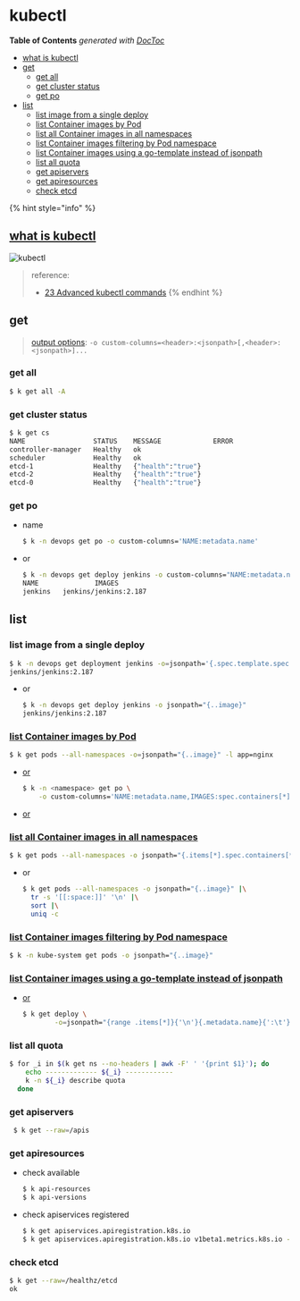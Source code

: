 # kubectl

**Table of Contents** _generated with_ [_DocToc_](https://github.com/thlorenz/doctoc)

* [what is kubectl](./#what-is-kubectl)
* [get](./#get)
  * [get all](./#get-all)
  * [get cluster status](./#get-cluster-status)
  * [get po](./#get-po)
* [list](./#list)
  * [list image from a single deploy](./#list-image-from-a-single-deploy)
  * [list Container images by Pod](./#list-container-images-by-pod)
  * [list all Container images in all namespaces](./#list-all-container-images-in-all-namespaces)
  * [list Container images filtering by Pod namespace](./#list-container-images-filtering-by-pod-namespace)
  * [list Container images using a go-template instead of jsonpath](./#list-container-images-using-a-go-template-instead-of-jsonpath)
  * [list all quota](./#list-all-quota)
  * [get apiservers](./#get-apiservers)
  * [get apiresources](./#get-apiresources)
  * [check etcd](./#check-etcd)

{% hint style="info" %}
## [what is kubectl](https://learnk8s.io/blog/kubectl-productivity/#introduction-what-is-kubectl-)

![kubectl](https://github.com/marslo/ibook/tree/ed0e32ae884b53f2c78cb422cfe8ac3cebced9dd/docs/virtualization/screenshot/k8s/k-1.svg.png)

> reference:
>
> * [23 Advanced kubectl commands](https://medium.com/faun/kubectl-commands-cheatsheet-43ce8f13adfb)
{% endhint %}

## get

> [output options](https://learnk8s.io/blog/kubectl-productivity/#3-use-the-custom-columns-output-format): `-o custom-columns=<header>:<jsonpath>[,<header>:<jsonpath>]...`

### get all

```bash
$ k get all -A
```

### get cluster status

```bash
$ k get cs
NAME                 STATUS    MESSAGE             ERROR
controller-manager   Healthy   ok
scheduler            Healthy   ok
etcd-1               Healthy   {"health":"true"}
etcd-2               Healthy   {"health":"true"}
etcd-0               Healthy   {"health":"true"}
```

### get po

* name

  ```bash
  $ k -n devops get po -o custom-columns='NAME:metadata.name'
  ```

* or

  ```bash
  $ k -n devops get deploy jenkins -o custom-columns="NAME:metadata.name, IMAGES:..image"
  NAME              IMAGES
  jenkins   jenkins/jenkins:2.187
  ```

## list

### list image from a single deploy

```bash
$ k -n devops get deployment jenkins -o=jsonpath='{.spec.template.spec.containers[:1].image}'
jenkins/jenkins:2.187
```

* or

  ```bash
  $ k -n devops get deploy jenkins -o jsonpath="{..image}"
  jenkins/jenkins:2.187
  ```

### [list Container images by Pod](https://kubernetes.io/docs/tasks/access-application-cluster/list-all-running-container-images/#list-container-images-by-pod)

```bash
$ k get pods --all-namespaces -o=jsonpath="{..image}" -l app=nginx
```

* [or](https://learnk8s.io/blog/kubectl-productivity/#3-use-the-custom-columns-output-format)

  ```bash
  $ k -n <namespace> get po \
      -o custom-columns='NAME:metadata.name,IMAGES:spec.containers[*].image'
  ```

* [or](https://stackoverflow.com/a/60038868/2940319)

### [list all Container images in all namespaces](https://kubernetes.io/docs/tasks/access-application-cluster/list-all-running-container-images/#list-all-container-images-in-all-namespaces)

```bash
$ k get pods --all-namespaces -o jsonpath="{.items[*].spec.containers[*].image}"
```

* or

  ```bash
  $ k get pods --all-namespaces -o jsonpath="{..image}" |\
    tr -s '[[:space:]]' '\n' |\
    sort |\
    uniq -c
  ```

### [list Container images filtering by Pod namespace](https://kubernetes.io/docs/tasks/access-application-cluster/list-all-running-container-images/#list-container-images-filtering-by-pod-namespace)

```bash
$ k -n kube-system get pods -o jsonpath="{..image}"
```

### [list Container images using a go-template instead of jsonpath](https://kubernetes.io/docs/tasks/access-application-cluster/list-all-running-container-images/#list-container-images-using-a-go-template-instead-of-jsonpath)

* [or](https://stackoverflow.com/a/52736186/2940319)

  ```bash
  $ k get deploy \
          -o=jsonpath="{range .items[*]}{'\n'}{.metadata.name}{':\t'}{range .spec.template.spec.containers[*]}{.image}{', '}{end}{end}"
  ```

### list all quota

```bash
$ for _i in $(k get ns --no-headers | awk -F' ' '{print $1}'); do
    echo ------------- ${_i} ------------
    k -n ${_i} describe quota
  done
```

### get apiservers

```bash
 $ k get --raw=/apis
```

### get apiresources

* check available

  ```bash
  $ k api-resources
  $ k api-versions
  ```

* check apiservices registered

  ```bash
  $ k get apiservices.apiregistration.k8s.io
  $ k get apiservices.apiregistration.k8s.io v1beta1.metrics.k8s.io -o yaml
  ```

### check etcd

```bash
$ k get --raw=/healthz/etcd
ok
```

